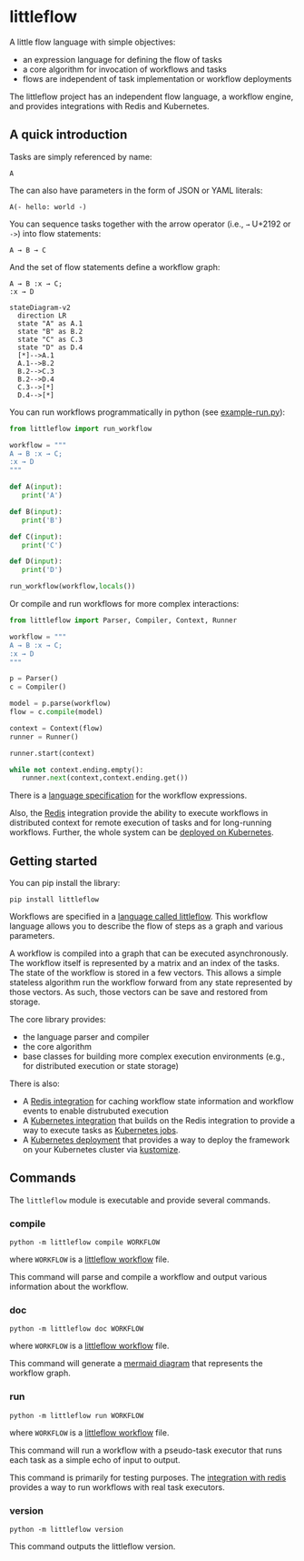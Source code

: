 # littleflow

A little flow language with simple objectives:

 * an expression language for defining the flow of tasks
 * a core algorithm for invocation of workflows and tasks
 * flows are independent of task implementation or workflow deployments

The littleflow project has an independent flow language, a workflow engine,
and provides integrations with Redis and Kubernetes.

## A quick introduction

Tasks are simply referenced by name:

```
A
```

The can also have parameters in the form of JSON or YAML literals:

```
A(- hello: world -)
```

You can sequence tasks together with the arrow operator (i.e., `→` U+2192 or `->`) into flow statements:

```
A → B → C
```

And the set of flow statements define a workflow graph:

```
A → B :x → C;
:x → D
```

```mermaid
stateDiagram-v2
  direction LR
  state "A" as A.1
  state "B" as B.2
  state "C" as C.3
  state "D" as D.4
  [*]-->A.1
  A.1-->B.2
  B.2-->C.3
  B.2-->D.4
  C.3-->[*]
  D.4-->[*]
```

You can run workflows programmatically in python (see [example-run.py](example-run.py)):

```python
from littleflow import run_workflow

workflow = """
A → B :x → C;
:x → D
"""

def A(input):
   print('A')

def B(input):
   print('B')

def C(input):
   print('C')

def D(input):
   print('D')

run_workflow(workflow,locals())
```

Or compile and run workflows for more complex interactions:

```python
from littleflow import Parser, Compiler, Context, Runner

workflow = """
A → B :x → C;
:x → D
"""

p = Parser()
c = Compiler()

model = p.parse(workflow)
flow = c.compile(model)

context = Context(flow)
runner = Runner()

runner.start(context)

while not context.ending.empty():
   runner.next(context,context.ending.get())
```

There is a [language specification](littleflow.md) for the workflow expressions.

Also, the [Redis](integrations/redis) integration
provide the ability to execute workflows in distributed context for remote
execution of tasks and for long-running workflows. Further, the whole system can
be [deployed on Kubernetes](deployment/).

## Getting started

You can pip install the library:

```
pip install littleflow
```

Workflows are specified in a [language called littleflow](littleflow.md). This
workflow language allows you to describe the flow of steps as a graph and
various parameters.

A workflow is compiled into a graph that can be executed asynchronously. The
workflow itself is represented by a matrix and an index of the tasks. The
state of the workflow is stored in a few vectors. This allows a simple
stateless algorithm run the workflow forward from any state represented by
those vectors. As such, those vectors can be save and restored from
storage.

The core library provides:

 * the language parser and compiler
 * the core algorithm
 * base classes for building more complex execution environments (e.g., for distributed execution or state storage)

There is also:

 * A [Redis integration](integrations/redis) for caching workflow state information and
   workflow events to enable distrubuted execution
 * A [Kubernetes integration](integrations/k8s) that builds on the Redis integration to
   provide a way to execute tasks as [Kubernetes jobs](https://kubernetes.io/docs/concepts/workloads/controllers/job/).
 * A [Kubernetes deployment](deployment) that provides a way to deploy the framework on your Kubernetes cluster via [kustomize](https://kubernetes.io/docs/tasks/manage-kubernetes-objects/kustomization/).


## Commands

The `littleflow` module is executable and provide several commands.

### compile

```
python -m littleflow compile WORKFLOW
```

where `WORKFLOW` is a [littleflow workflow](littleflow.md) file.

This command will parse and compile a workflow and output various information
about the workflow.

### doc

```
python -m littleflow doc WORKFLOW
```

where `WORKFLOW` is a [littleflow workflow](littleflow.md) file.

This command will generate a [mermaid diagram](https://mermaid-js.github.io/mermaid/#/) that represents the workflow graph.

### run

```
python -m littleflow run WORKFLOW
```

where `WORKFLOW` is a [littleflow workflow](littleflow.md) file.

This command will run a workflow with a pseudo-task executor that runs each
task as a simple echo of input to output.

This command is primarily for testing purposes. The [integration with redis](integrations/redis) provides a way to run workflows with real task executors.

### version

```
python -m littleflow version
```

This command outputs the littleflow version.
